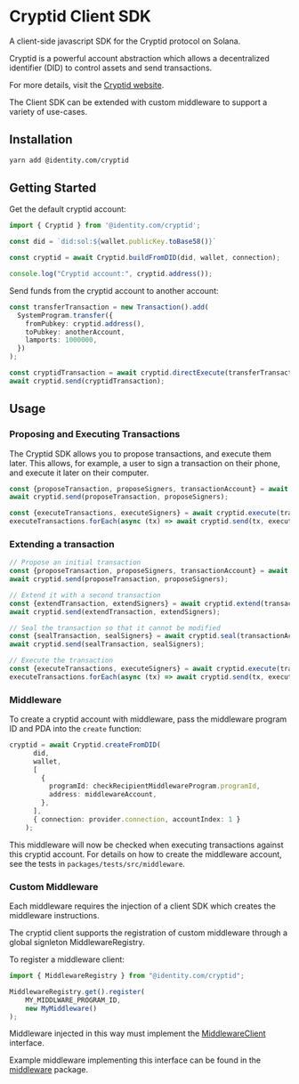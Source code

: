 # Cryptid Client SDK

A client-side javascript SDK for the Cryptid protocol on Solana.

Cryptid is a powerful account abstraction which allows a decentralized
identifier (DID) to control assets and send transactions.

For more details, visit the [Cryptid website](https://www.identity.com/cryptid/).

The Client SDK can be extended with custom middleware to support a variety of use-cases.

## Installation

```sh
yarn add @identity.com/cryptid
```

## Getting Started

Get the default cryptid account:

```ts
import { Cryptid } from '@identity.com/cryptid';

const did = `did:sol:${wallet.publicKey.toBase58()}`

const cryptid = await Cryptid.buildFromDID(did, wallet, connection);

console.log("Cryptid account:", cryptid.address());
```

Send funds from the cryptid account to another account:

```ts
const transferTransaction = new Transaction().add(
  SystemProgram.transfer({
    fromPubkey: cryptid.address(),
    toPubkey: anotherAccount,
    lamports: 1000000,
  })
);

const cryptidTransaction = await cryptid.directExecute(transferTransaction);
await cryptid.send(cryptidTransaction);
```

## Usage

### Proposing and Executing Transactions

The Cryptid SDK allows you to propose transactions, and execute them later.
This allows, for example, a user to sign a transaction on their phone, and
execute it later on their computer.

```ts
const {proposeTransaction, proposeSigners, transactionAccount} = await cryptid.propose(transferTransaction);
await cryptid.send(proposeTransaction, proposeSigners);

const {executeTransactions, executeSigners} = await cryptid.execute(transactionAccount);
executeTransactions.forEach(async (tx) => await cryptid.send(tx, executeSigners));
```

### Extending a transaction

```ts
// Propose an initial transaction
const {proposeTransaction, proposeSigners, transactionAccount} = await cryptid.propose(tx1, TransactionState.NotReady);
await cryptid.send(proposeTransaction, proposeSigners);

// Extend it with a second transaction
const {extendTransaction, extendSigners} = await cryptid.extend(transactionAccount, tx2);
await cryptid.send(extendTransaction, extendSigners);

// Seal the transaction so that it cannot be modified
const {sealTransaction, sealSigners} = await cryptid.seal(transactionAccount);
await cryptid.send(sealTransaction, sealSigners);

// Execute the transaction
const {executeTransactions, executeSigners} = await cryptid.execute(transactionAccount);
executeTransactions.forEach(async (tx) => await cryptid.send(tx, executeSigners));
```

### Middleware

To create a cryptid account with middleware, pass the middleware program ID and PDA into the `create` function:

```ts
cryptid = await Cryptid.createFromDID(
      did,
      wallet,
      [
        {
          programId: checkRecipientMiddlewareProgram.programId,
          address: middlewareAccount,
        },
      ],
      { connection: provider.connection, accountIndex: 1 }
    );
```

This middleware will now be checked when executing transactions against this cryptid account.
For details on how to create the middleware account, see the tests in `packages/tests/src/middleware`.

### Custom Middleware

Each middleware requires the injection of a client SDK which creates the
middleware instructions.

The cryptid client supports the registration of custom middleware through
a global signleton MiddlewareRegistry.

To register a middleware client:

```ts
import { MiddlewareRegistry } from "@identity.com/cryptid";

MiddlewareRegistry.get().register(
    MY_MIDDLWARE_PROGRAM_ID,
    new MyMiddleware()
);
```

Middleware injected in this way must
implement the [MiddlewareClient](packages/core/src/types/middleware.ts) interface.

Example middleware implementing this interface
can be found in the [middleware](packages/middleware) package.

